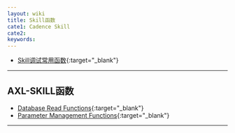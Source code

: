 ```yaml
---
layout: wiki
title: Skill函数
cate1: Cadence Skill
cate2: 
keywords: 
---
```


*  [Skill调试常用函数](https://tiny-yhw.github.io//allegro-skill-debug){:target="_blank"}

* * *

## AXL-SKILL函数

*  [Database Read Functions](https://tiny-yhw.github.io//allegro-skill-design-control-functions){:target="_blank"}
*  [Parameter Management Functions](https://tiny-yhw.github.io//allegro-skill-parameter-management-functions){:target="_blank"}

* * *

